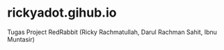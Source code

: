 # rickyadot.gihub.io
Tugas Project RedRabbit (Ricky Rachmatullah, Darul Rachman Sahit, Ibnu Muntasir)
